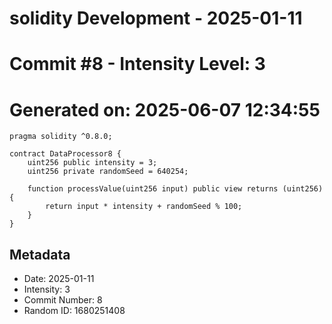 ﻿# solidity Development - 2025-01-11
# Commit #8 - Intensity Level: 3
# Generated on: 2025-06-07 12:34:55
```solidity
pragma solidity ^0.8.0;

contract DataProcessor8 {
    uint256 public intensity = 3;
    uint256 private randomSeed = 640254;

    function processValue(uint256 input) public view returns (uint256) {
        return input * intensity + randomSeed % 100;
    }
}
```
## Metadata
- Date: 2025-01-11
- Intensity: 3
- Commit Number: 8
- Random ID: 1680251408
